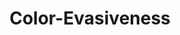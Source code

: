 ---
layout: module
num: 5
title: Color-Evasiveness
type: lecture
draft: 0
group: 2
show_schedule: 1
due_date: 2024-01-18
slides:
  - url: TBA
    title: Color-Evasiveness
readings:
  - title: "Conceptualizing color-evasiveness: using dis/ability critical race theory to expand a color-blind racial ideology in education and society"
    url: https://canvas.northwestern.edu/files/18157576/
    author: Annamma, S. A., Jackson, D. D., & Morrison, D.
    date: 2017
    source: Race Ethnicity and Education
    volume: 20
    issue: 2
---